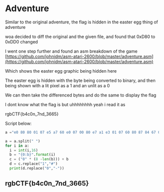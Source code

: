 # Adventure

Similar to the original adventure, the flag is hidden in the easter egg thing of adventure

woa decided to diff the original and the given file, and found that 0xD80 to 0xDD0 changed

I went one step further and found an asm breakdown of the game [https://github.com/johnidm/asm-atari-2600/blob/master/adventure.asm](https://github.com/johnidm/asm-atari-2600/blob/master/adventure.asm)

Which shows the easter egg graphic being hidden here

The easter egg is hidden with the byte being converted to binary, and then being shown with a lit pixel as a 1 and an unlit as a 0

We can then take the differenced bytes and do the same to display the flag

I dont know what the flag is but uhhhhhhhh yeah i read it as

rgbCTF{b4c0n\_7nd\_3665}

Script below:

```python
a ="e0 80 80 01 07 e5 a7 60 e0 07 00 80 e7 a1 e3 01 07 60 80 87 84 67 05 07 e0 40 47 44 07 05 e7 80 c0 87 84 07 01 67 40 c0 46 62 03 02 86 e0 a0 e0 00 00 a0 a0 e0 20 20 00 00 e0 80 e0 00 00 e0 a0 a0 a0 e0 00 00 c0 a0 a0 00 00 e0 00 a0 a0 e0 20 20 00 00 c0 a0 a0 00 00 00 00 00 00 00 00 00 00"

a = a.split(" ")
for i in a:
  i = int(i,16)
  b = "{0:b}".format(i)
  c = ("0" * (8 -len(b))) + b
  d = c.replace("1","#")
  print(d.replace("0","-"))
```

## rgbCTF{b4c0n\_7nd\_3665}

